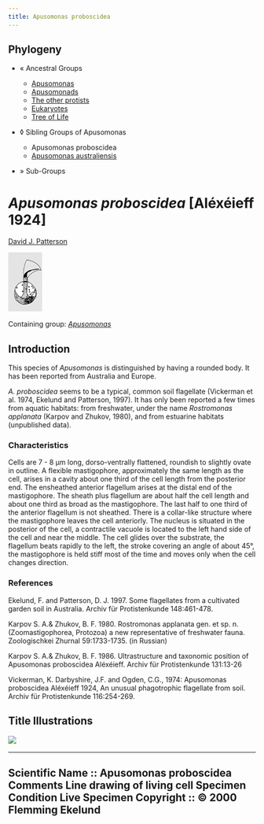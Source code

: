 ```yaml
---
title: Apusomonas proboscidea
---
```


## Phylogeny 

-   « Ancestral Groups  
    -   [Apusomonas](../Apusomonas.md)
    -   [Apusomonads](../../Apusomonads.md)
    -   [The other protists](The_other_protists)
    -   [Eukaryotes](Eukaryotes)
    -   [Tree of Life](../../../../Tree_of_Life.md)

-   ◊ Sibling Groups of  Apusomonas
    -   Apusomonas proboscidea
    -   [Apusomonas         australiensis](Apusomonas_australiensis)

-   » Sub-Groups 

# *Apusomonas proboscidea* [Aléxéieff 1924] 

[David J. Patterson](http://www.tolweb.org/)

![ ](proboscidea/fapusop.jpg)

Containing group: *[Apusomonas](../Apusomonas.md)*

## Introduction

This species of *Apusomonas* is distinguished by having a rounded body.
It has been reported from Australia and Europe.

*A. proboscidea* seems to be a typical, common soil flagellate
(Vickerman et al. 1974, Ekelund and Patterson, 1997). It has only been
reported a few times from aquatic habitats: from freshwater, under the
name *Rostromonas applanata* (Karpov and Zhukov, 1980), and from
estuarine habitats (unpublished data).

### Characteristics

Cells are 7 - 8 µm long, dorso-ventrally flattened, roundish to slightly
ovate in outline. A flexible mastigophore, approximately the same length
as the cell, arises in a cavity about one third of the cell length from
the posterior end. The ensheathed anterior flagellum arises at the
distal end of the mastigophore. The sheath plus flagellum are about half
the cell length and about one third as broad as the mastigophore. The
last half to one third of the anterior flagellum is not sheathed. There
is a collar-like structure where the mastigophore leaves the cell
anteriorly. The nucleus is situated in the posterior of the cell, a
contractile vacuole is located to the left hand side of the cell and
near the middle. The cell glides over the substrate, the flagellum beats
rapidly to the left, the stroke covering an angle of about 45°, the
mastigophore is held stiff most of the time and moves only when the cell
changes direction.

### References

Ekelund, F. and Patterson, D. J. 1997. Some flagellates from a
cultivated garden soil in Australia. Archiv für Protistenkunde
148:461-478.

Karpov S. A.& Zhukov, B. F. 1980. Rostromonas applanata gen. et sp. n.
(Zoomastigophorea, Protozoa) a new representative of freshwater fauna.
Zoologischkei Zhurnal 59:1733-1735. (in Russian)

Karpov S. A.& Zhukov, B. F. 1986. Ultrastructure and taxonomic position
of Apusomonas proboscidea Aléxéieff. Archiv für Protistenkunde 131:13-26

Vickerman, K. Darbyshire, J.F. and Ogden, C.G., 1974: Apusomonas
proboscidea Aléxéieff 1924, An unusual phagotrophic flagellate from
soil. Archiv für Protistenkunde 116:254-269.

## Title Illustrations


![](fapusop.jpg)

  -------------
  Scientific Name ::     Apusomonas proboscidea
  Comments             Line drawing of living cell
  Specimen Condition   Live Specimen
  Copyright ::            © 2000 Flemming Ekelund
  -------------
